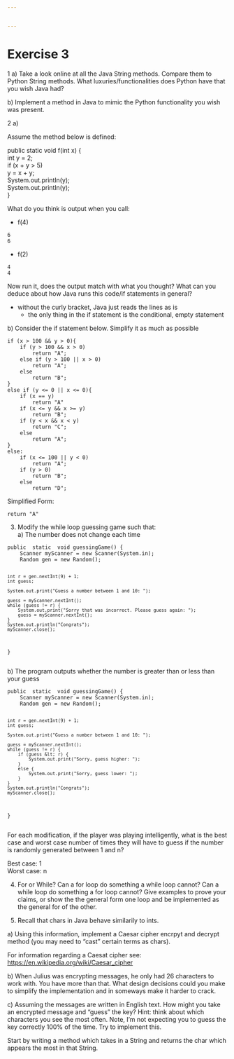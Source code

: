 ```yaml
---


---
```


<h1 id="exercise-3">Exercise 3</h1>
<p>1 a) Take a look online at all the Java String methods. Compare them to Python String methods. What luxuries/functionalities does Python have that you wish Java had?</p>
<p>b) Implement a method in Java to mimic the Python functionality you wish was present.</p>
<p>2 a)</p>
<p>Assume the method below is defined:</p>
<p>public static void f(int x) {<br>
int y = 2;<br>
if (x + y &gt; 5)<br>
y = x + y;<br>
System.out.println(y);<br>
System.out.println(y);<br>
}</p>
<p>What do you think is output when you call:</p>
<ul>
<li>f(4)</li>
</ul>
<pre><code>6
6
</code></pre>
<ul>
<li>f(2)</li>
</ul>
<pre><code>4
4
</code></pre>
<p>Now run it, does the output match with what you thought? What can you deduce about how Java runs this code/if statements in general?</p>
<ul>
<li>without the curly bracket, Java just reads the lines as is
<ul>
<li>the only thing in the if statement is the conditional, empty statement</li>
</ul>
</li>
</ul>
<p>b) Consider the if statement below. Simplify it as much as possible</p>
<pre><code>if (x &gt; 100 &amp;&amp; y &gt; 0){
	if (y &gt; 100 &amp;&amp; x &gt; 0)
		return "A";
	else if (y &gt; 100 || x &gt; 0)
		return "A";
	else
		return "B";
}
else if (y &lt;= 0 || x &lt;= 0){
	if (x == y)
		return "A"
	if (x &lt;= y &amp;&amp; x &gt;= y)
		return "B";
	if (y &lt; x &amp;&amp; x &lt; y)
		return "C";
	else
		return "A";
}
else:
	if (x &lt;= 100 || y &lt; 0)
		return "A";
	if (y &gt; 0)
		return "B";
	else
		return "D";
</code></pre>
<p>Simplified Form:</p>
<pre><code>return "A"
</code></pre>
<ol start="3">
<li>Modify the while loop guessing game such that:<br>
a) The number does not change each time</li>
</ol>
<pre><code>public  static  void guessingGame() {
	Scanner myScanner = new Scanner(System.in);
	Random gen = new Random();

	int r = gen.nextInt(9) + 1;
	int guess;

	System.out.print("Guess a number between 1 and 10: ");

	guess = myScanner.nextInt();
	while (guess != r) {
		System.out.print("Sorry that was incorrect. Please guess again: ");
		guess = myScanner.nextInt();
	}
	System.out.println("Congrats");
	myScanner.close();
}
</code></pre>
<p>b) The program outputs whether the number is greater than or less than your guess</p>
<pre><code>public  static  void guessingGame() {
	Scanner myScanner = new Scanner(System.in);
	Random gen = new Random();

	int r = gen.nextInt(9) + 1;
	int guess;

	System.out.print("Guess a number between 1 and 10: ");

	guess = myScanner.nextInt();
	while (guess != r) {
		if (guess &lt; r) {
			System.out.print("Sorry, guess higher: ");
		}
		else {
			System.out.print("Sorry, guess lower: ");
		}
	}
	System.out.println("Congrats");
	myScanner.close();
}
</code></pre>
<p>For each modification, if the player was playing intelligently, what is the best case and worst case number of times they will have to guess if the number is randomly generated between 1 and n?</p>
<p>Best case: 1<br>
Worst case: n</p>
<ol start="4">
<li>
<p>For or While? Can a for loop do something a while loop cannot? Can a while loop do something a for loop cannot? Give examples to prove your claims, or show the the general form one loop and be implemented as the general for of the other.</p>
</li>
<li>
<p>Recall that chars in Java behave similarily to ints.</p>
</li>
</ol>
<p>a) Using this information, implement a Caesar cipher encrpyt and decrypt method (you may need to “cast” certain terms as chars).</p>
<p>For information regarding a Caesat cipher see: <a href="https://en.wikipedia.org/wiki/Caesar_cipher">https://en.wikipedia.org/wiki/Caesar_cipher</a></p>
<p>b) When Julius was encrypting messages, he only had 26 characters to work with. You have more than that. What design decisions could you make to simplify the implementation and in someways make it harder to crack.</p>
<p>c) Assuming the messages are written in English text. How might you take an encrypted message and “guess” the key? Hint: think about which characters you see the most often. Note, I’m not expecting you to guess the key correctly 100% of the time. Try to implement this.</p>
<p>Start by writing a method which takes in a String and returns the char which appears the most in that String.</p>

